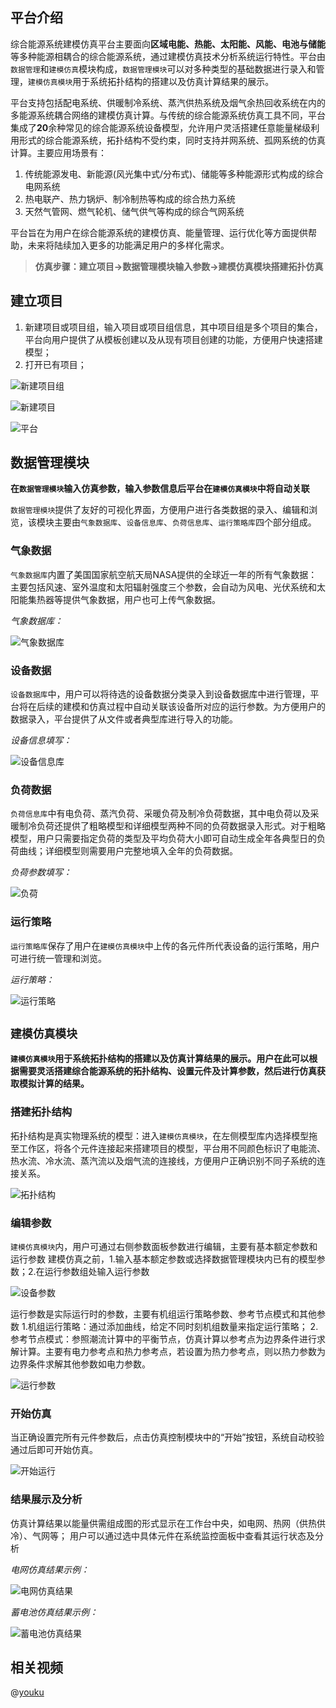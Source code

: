 
## 平台介绍

综合能源系统建模仿真平台主要面向**区域电能、热能、太阳能、风能、电池与储能**等多种能源相耦合的综合能源系统，通过建模仿真技术分析系统运行特性。平台由`数据管理`和`建模仿真`模块构成，`数据管理模块`可以对多种类型的基础数据进行录入和管理，`建模仿真模块`用于系统拓扑结构的搭建以及仿真计算结果的展示。

平台支持包括配电系统、供暖制冷系统、蒸汽供热系统及烟气余热回收系统在内的多能源系统耦合网络的建模仿真计算。与传统的综合能源系统仿真工具不同，平台集成了**20**余种常见的综合能源系统设备模型，允许用户灵活搭建任意能量梯级利用形式的综合能源系统，拓扑结构不受约束，同时支持并网系统、孤网系统的仿真计算。主要应用场景有：
1. 传统能源发电、新能源(风光集中式/分布式)、储能等多种能源形式构成的综合电网系统
2. 热电联产、热力锅炉、制冷制热等构成的综合热力系统
3. 天然气管网、燃气轮机、储气供气等构成的综合气网系统

平台旨在为用户在综合能源系统的建模仿真、能量管理、运行优化等方面提供帮助，未来将陆续加入更多的功能满足用户的多样化需求。

> **仿真步骤：建立项目→数据管理模块输入参数→建模仿真模块搭建拓扑仿真**

## 建立项目

1. 新建项目或项目组，输入项目或项目组信息，其中项目组是多个项目的集合，平台向用户提供了从模板创建以及从现有项目创建的功能，方便用户快速搭建模型；
2. 打开已有项目；

![新建项目组](./Introduction-new-project-group.png "新建项目组")

![新建项目](./Introduction-new-project.png "新建项目")

![平台](./Introduction-platform.png "平台")

## 数据管理模块

**在`数据管理模块`输入仿真参数，输入参数信息后平台在`建模仿真模块`中将自动关联**

`数据管理模块`提供了友好的可视化界面，方便用户进行各类数据的录入、编辑和浏览，该模块主要由`气象数据库`、`设备信息库`、`负荷信息库`、`运行策略库`四个部分组成。

### 气象数据

`气象数据库`内置了美国国家航空航天局NASA提供的全球近一年的所有气象数据：主要包括风速、室外温度和太阳辐射强度三个参数，会自动为风电、光伏系统和太阳能集热器等提供气象数据，用户也可上传气象数据。

*气象数据库：*

![气象数据库](./Introduction-meteorological-database.png "气象数据库")

### 设备数据

`设备数据库`中，用户可以将待选的设备数据分类录入到设备数据库中进行管理，平台将在后续的建模和仿真过程中自动关联该设备所对应的运行参数。为方便用户的数据录入，平台提供了从文件或者典型库进行导入的功能。

*设备信息填写：*

![设备信息库](./Introduction-device-database.png "设备信息库")

### 负荷数据

`负荷信息库`中有电负荷、蒸汽负荷、采暖负荷及制冷负荷数据，其中电负荷以及采暖制冷负荷还提供了粗略模型和详细模型两种不同的负荷数据录入形式。对于粗略模型，用户只需要指定负荷的类型及平均负荷大小即可自动生成全年各典型日的负荷曲线；详细模型则需要用户完整地填入全年的负荷数据。

*负荷参数填写：*

![负荷](./Introduction-load-database.png "负荷")

### 运行策略

`运行策略库`保存了用户在`建模仿真模块`中上传的各元件所代表设备的运行策略，用户可进行统一管理和浏览。

*运行策略：*

![运行策略](./Introduction-Strategy.png "运行策略")



## `建模仿真模块`

**`建模仿真模块`用于系统拓扑结构的搭建以及仿真计算结果的展示。用户在此可以根据需要灵活搭建综合能源系统的拓扑结构、设置元件及计算参数，然后进行仿真获取模拟计算的结果。**

### 搭建拓扑结构

拓扑结构是真实物理系统的模型：进入`建模仿真模块`，在左侧模型库内选择模型拖至工作区，将各个元件连接起来搭建项目的模型，平台用不同颜色标识了电能流、热水流、冷水流、蒸汽流以及烟气流的连接线，方便用户正确识别不同子系统的连接关系。

![拓扑结构](./Introduction-topology.png "拓扑结构")

### 编辑参数

`建模仿真模块`内，用户可通过右侧参数面板参数进行编辑，主要有基本额定参数和运行参数
建模仿真之前，1.输入基本额定参数或选择数据管理模块内已有的模型参数；2.在运行参数组处输入运行参数

![设备参数](./Introduction-device-parameter.png "设备参数")

运行参数是实际运行时的参数，主要有机组运行策略参数、参考节点模式和其他参数
1.机组运行策略：通过添加曲线，给定不同时刻机组数量来指定运行策略；
2.参考节点模式：参照潮流计算中的平衡节点，仿真计算以参考点为边界条件进行求解计算。主要有电力参考点和热力参考点，若设置为热力参考点，则以热力参数为边界条件求解其他参数如电力参数。

![运行参数](./Introduction-device-running-parameter.png "运行参数")


### 开始仿真

当正确设置完所有元件参数后，点击仿真控制模块中的“开始”按钮，系统自动校验通过后即可开始仿真。

![开始运行](./Introduction-running.gif "开始运行")

### 结果展示及分析

仿真计算结果以能量供需组成图的形式显示在工作台中央，如电网、热网（供热供冷）、气网等；
用户可以通过选中具体元件在系统监控面板中查看其运行状态及分析

*电网仿真结果示例：*

![电网仿真结果](./Introduction-PowerResult.png "电网仿真结果")

*蓄电池仿真结果示例：*

![蓄电池仿真结果](./Introduction-BatteryResult.png "蓄电池仿真结果")

## 相关视频

@[youku](XNDY1MzIzNjE1Ng)
